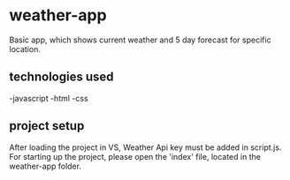 # weather-app

Basic app, which shows current weather and 5 day forecast for specific location.

## technologies used

-javascript
-html
-css

## project setup

After loading the project in VS, Weather Api key must be added in script.js. For starting up the project, please open the 'index' file, located in the weather-app folder. 
